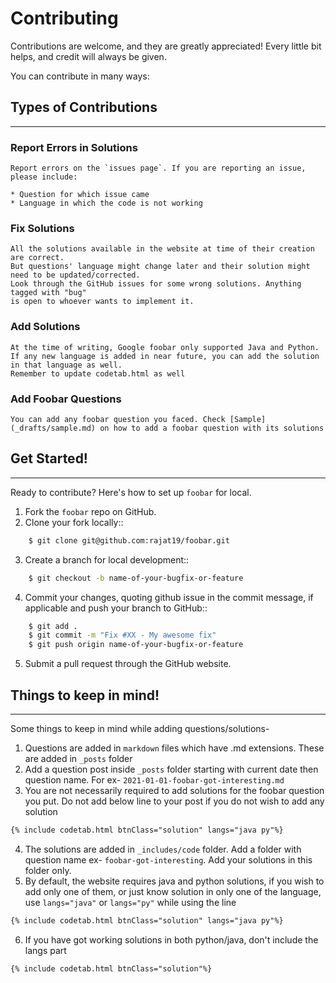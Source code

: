 
# Contributing

Contributions are welcome, and they are greatly appreciated! Every
little bit helps, and credit will always be given.

You can contribute in many ways:

## Types of Contributions
----------------------

### Report Errors in Solutions
```
Report errors on the `issues page`. If you are reporting an issue, please include:

* Question for which issue came
* Language in which the code is not working
```

### Fix Solutions
```
All the solutions available in the website at time of their creation are correct. 
But questions' language might change later and their solution might need to be updated/corrected.
Look through the GitHub issues for some wrong solutions. Anything tagged with "bug"
is open to whoever wants to implement it.
```

### Add Solutions
```
At the time of writing, Google foobar only supported Java and Python. If any new language is added in near future, you can add the solution in that language as well. 
Remember to update codetab.html as well
```

### Add Foobar Questions
```
You can add any foobar question you faced. Check [Sample](_drafts/sample.md) on how to add a foobar question with its solutions
```

## Get Started!
------------
Ready to contribute? Here's how to set up `foobar` for local.

1. Fork the `foobar` repo on GitHub.
2. Clone your fork locally::
```bash
    $ git clone git@github.com:rajat19/foobar.git
```
3. Create a branch for local development::
```bash
    $ git checkout -b name-of-your-bugfix-or-feature
```

4. Commit your changes, quoting github issue in the commit message, if applicable and push your branch to GitHub::
```bash
    $ git add .
    $ git commit -m "Fix #XX - My awesome fix"
    $ git push origin name-of-your-bugfix-or-feature
```

5. Submit a pull request through the GitHub website.

## Things to keep in mind!
---
Some things to keep in mind while adding questions/solutions-
1. Questions are added in `markdown` files which have .md extensions. These are added in `_posts` folder
2. Add a question post inside `_posts` folder starting with current date then question name. For ex- `2021-01-01-foobar-got-interesting.md`
3. You are not necessarily required to add solutions for the foobar question you put. Do not add below line to your post if you do not wish to add any solution
```md
{% include codetab.html btnClass="solution" langs="java py"%}
```
4. The solutions are added in `_includes/code` folder. Add a folder with question name ex- `foobar-got-interesting`. Add your solutions in this folder only.
5. By default, the website requires java and python solutions, if you wish to add only one of them, or just know solution in only one of the language, use `langs="java"` or `langs="py"` while using the line
```md
{% include codetab.html btnClass="solution" langs="java py"%}
```
6. If you have got working solutions in both python/java, don't include the langs part
```md
{% include codetab.html btnClass="solution"%}
```